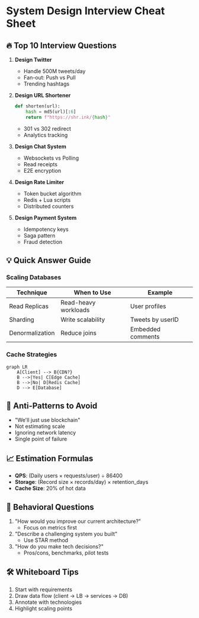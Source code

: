 # System Design Interview Cheat Sheet

## 🔥 Top 10 Interview Questions

1. **Design Twitter**
   - Handle 500M tweets/day
   - Fan-out: Push vs Pull
   - Trending hashtags

2. **Design URL Shortener**
   ```python
   def shorten(url):
       hash = md5(url)[:6]
       return f"https://shr.ink/{hash}"
   ```
   - 301 vs 302 redirect
   - Analytics tracking

3. **Design Chat System**
   - Websockets vs Polling
   - Read receipts
   - E2E encryption

4. **Design Rate Limiter**
   - Token bucket algorithm
   - Redis + Lua scripts
   - Distributed counters

5. **Design Payment System**
   - Idempotency keys
   - Saga pattern
   - Fraud detection

## 💡 Quick Answer Guide

### Scaling Databases
| Technique       | When to Use                 | Example           |
|----------------|----------------------------|------------------|
| Read Replicas  | Read-heavy workloads       | User profiles    |
| Sharding       | Write scalability         | Tweets by userID |
| Denormalization| Reduce joins              | Embedded comments|

### Cache Strategies
```mermaid
graph LR
    A[Client] --> B{CDN?}
    B -->|Yes| C[Edge Cache]
    B -->|No| D[Redis Cache]
    D --> E[Database]
```

## 🚨 Anti-Patterns to Avoid
- "We'll just use blockchain"
- Not estimating scale
- Ignoring network latency
- Single point of failure

## 📈 Estimation Formulas
- **QPS**: (Daily users × requests/user) ÷ 86400
- **Storage**: (Record size × records/day) × retention_days
- **Cache Size**: 20% of hot data

## 💬 Behavioral Questions
1. "How would you improve our current architecture?"
   - Focus on metrics first
2. "Describe a challenging system you built"
   - Use STAR method
3. "How do you make tech decisions?"
   - Pros/cons, benchmarks, pilot tests

## 🛠️ Whiteboard Tips
1. Start with requirements
2. Draw data flow (client → LB → services → DB)
3. Annotate with technologies
4. Highlight scaling points
